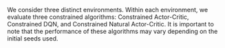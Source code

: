 We consider three distinct environments. Within each environment, we evaluate three constrained algorithms: Constrained Actor-Critic, Constrained DQN, and Constrained Natural Actor-Critic. It is important to note that the performance of these algorithms may vary depending on the initial seeds used.
